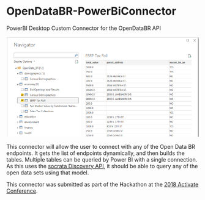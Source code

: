 # OpenDataBR-PowerBiConnector
PowerBI Desktop Custom Connector for the OpenDataBR API

![Navigator](blobs/Navigator.png)

This connector will allow the user to connect with any of the Open Data BR endpoints. It gets the list of endpoints dynamically, and then builds the tables. Multiple    tables can be queried by Power BI with a single connection.
As this uses the [socrata Discovery API](https://socratadiscovery.docs.apiary.io), it should be able to query any of the open data sets using that model.

This connector was submitted as part of the Hackathon at the [2018 Activate Conference](http://www.activateconf.com).
